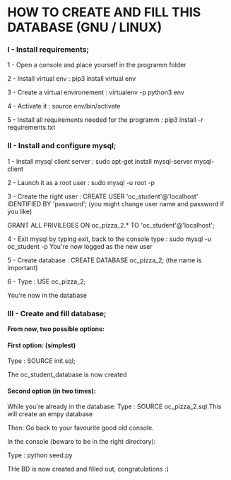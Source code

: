 # HOW TO CREATE AND FILL THIS DATABASE (GNU / LINUX)

### I - Install requirements;

1 - Open a console and place yourself in the programm folder

2 - Install virtual env : pip3 install virtual env

3 - Create a virtual environement : virtualenv -p python3 env

4 - Activate it : source env/bin/activate

5 - Install all requirements needed for the programm : pip3 install -r requirements.txt

### II - Install and configure mysql;

1 - Install mysql client server : sudo apt-get install mysql-server mysql-client

2 - Launch it as a root user : sudo mysql -u root -p

3 - Create the right user : CREATE USER 'oc_student'@'localhost' IDENTIFIED BY 'password';
(you might change user name and password if you like)

GRANT ALL PRIVILEGES ON oc_pizza_2.* TO 'oc_student'@'localhost';

4 - Exit mysql by typing exit, back to the console type : sudo mysql -u oc_student -p
You're now logged as the new user

5 - Create database : CREATE DATABASE oc_pizza_2;
(the name is important)

6 - Type : USE oc_pizza_2;

You're now in the database

### III - Create and fill database;


__From now, two possible options:__

#### First option: (simplest)
Type : SOURCE init.sql;

The oc_student_database is now created

#### Second option (in two times):
While you're already in the database:
Type : SOURCE oc_pizza_2.sql
This will create an empy database

Then: Go back to your favourite good old console.

In the console (beware to be in the right directory):

Type : python seed.py

THe BD is now created and filled out, congratulations :)